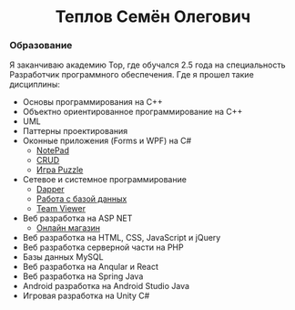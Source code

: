 <h1 align="center">Теплов Семён Олегович</h1>
<div>
  <h3>Образование</h3>
  <p>Я заканчиваю академию Top, где обучался 2.5 года на специальность Разработчик программного обеспечения. Где я прошел такие дисциплины: </p>
  <ul>
    <li>Основы программирования на C++</li>
    <li>Объектно ориентированное программирование на C++</li>
    <li>UML</li>
    <li>Паттерны проектирования</li>
    <li>Оконные приложения (Forms и WPF) на C#
      <ul>
        <li><a href="https://github.com/SemenTeplov/Forms_NotePad.git">NotePad</a></li>
        <li><a href="https://github.com/SemenTeplov/WPF_CRUD.git">CRUD</a></li>
        <li><a href="https://github.com/SemenTeplov/WPF_Puzzle.git">Игра Puzzle</a></li>
      </ul>
    </li>
    <li>Сетевое и системное программирование
      <ul>
        <li><a href="https://github.com/SemenTeplov/NetProgram_Dapper.git">Dapper</a></li>
        <li><a href="https://github.com/SemenTeplov/NetProgram_WorkWithDB.git">Работа с базой данных</a></li>
        <li><a href="https://github.com/SemenTeplov/NetProgram_WpfTeamViewer_v2.git">Team Viewer</a></li>
      </ul>
    </li>
    <li>Веб разработка на ASP NET
      <ul>
        <li><a href="https://github.com/SemenTeplov/ASP_OnlineShop.git">Онлайн магазин</a></li>
      </ul>
    </li>
    <li>Веб разработка на HTML, CSS, JavaScript и jQuery</li>
    <li>Веб разработка серверной части на PHP</li>
    <li>Базы данных MySQL</li>
    <li>Веб разработка на Anqular и React</li>
    <li>Веб разработка на Spring Java</li>
    <li>Android разработка на Android Studio Java</li>
    <li>Игровая разработка на Unity C#</li>
  </ul>
</div>
